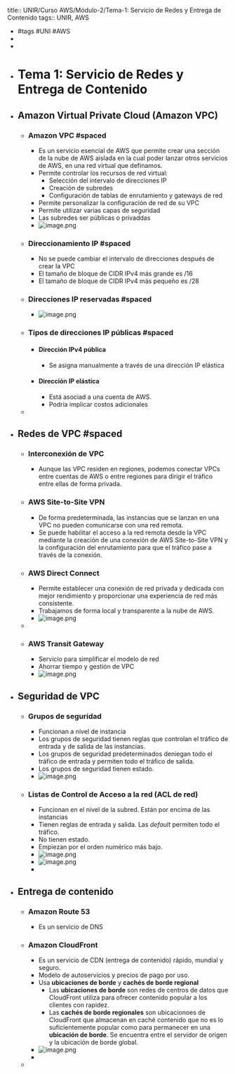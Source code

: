 title:: UNIR/Curso AWS/Módulo-2/Tema-1: Servicio de Redes y Entrega de Contenido
tags:: UNIR, AWS

- #tags #UNI #AWS
-
-
- # Tema 1: Servicio de Redes y Entrega de Contenido
- ## Amazon Virtual Private Cloud (Amazon VPC)
	- ### Amazon VPC #spaced
		- Es un servicio esencial de AWS que permite crear una sección de la nube de AWS aislada en la cual poder lanzar otros servicios de AWS, en una red virtual que definamos.
		- Permite controlar los recursos de red virtual:
			- Selección del intervalo de direcciones IP
			- Creación de subredes
			- Configuración de tablas de enrutamiento y gateways de red
		- Permite personalizar la configuración de red de su VPC
		- Permite utilizar varias capas de seguridad
		- Las subredes ser públicas o privaddas
		- ![image.png](../assets/image_1665387573156_0.png)
	- ### Direccionamiento IP #spaced
		- No se puede cambiar el intervalo de direcciones después de crear la VPC
		- El tamaño de bloque de CIDR IPv4 más grande es /16
		- El tamaño de bloque de CIDR IPv4 más pequeño es /28
	- ### Direcciones IP reservadas #spaced
		- ![image.png](../assets/image_1665387898419_0.png)
	- ### Tipos de direcciones IP públicas #spaced
		- #### Dirección IPv4 pública
			- Se asigna manualmente a través de una dirección IP elástica
		- #### Dirección IP elástica
			- Está asociad a una cuenta de AWS.
			- Podría implicar costos adicionales
	-
- ## Redes de VPC #spaced
	- ### Interconexión de VPC
		- Aunque las VPC residen en regiones, podemos conectar VPCs entre cuentas de AWS o entre regiones para dirigir el tráfico entre ellas de forma privada.
	- ### AWS Site-to-Site VPN
		- De forma predeterminada, las instancias que se lanzan en una VPC no pueden comunicarse con una red remota.
		- Se puede habilitar el acceso a la red remota desde la VPC mediante la creación de una conexión de AWS Site-to-Site VPN y la configuración del enrutamiento para que el tráfico pase a través de la conexión.
	- ### AWS Direct Connect
		- Permite establecer una conexión de red privada y dedicada con mejor rendimiento y proporcionar una experiencia de red más consistente.
		- Trabajamos de forma local y transparente a la nube de AWS.
		- ![image.png](../assets/image_1665388616004_0.png)
	-
	- ### AWS Transit Gateway
		- Servicio para simplificar el modelo de red
		- Ahorrar tiempo y gestión de VPC
		- ![image.png](../assets/image_1665388788476_0.png)
- ## Seguridad de VPC
	- ### Grupos de seguridad
		- Funcionan a nivel de instancia
		- Los grupos de seguridad tienen reglas que controlan el tráfico de entrada y de salida de las instancias.
		- Los grupos de seguridad predeterminados deniegan todo el tráfico de entrada y permiten todo el tráfico de salida.
		- Los grupos de seguridad tienen estado.
		- ![image.png](../assets/image_1665389948278_0.png)
	- ### Listas de Control de Acceso a la red (ACL de red)
		- Funcionan en el nivel de la subred. Están por encima de las instancias
		- Tienen reglas de entrada y salida. Las *default* permiten todo el tráfico.
		- No tienen estado.
		- Empiezan por el orden numérico más bajo.
		- ![image.png](../assets/image_1665390265020_0.png)
		- ![image.png](../assets/image_1665391983347_0.png)
		-
- ## Entrega de contenido
	- ### Amazon Route 53
		- Es un servicio de DNS
	- ### Amazon CloudFront
		- Es un servicio de CDN (entrega de contenido) rápido, mundial y seguro.
		- Modelo de autoservicios y precios de pago por uso.
		- Usa **ubicaciones de borde** y **cachés de borde regional**
			- Las **ubicaciones de borde** son redes de centros de datos que CloudFront utiliza para ofrecer contenido popular a los clientes con rapidez.
			- Las **cachés de borde regionales** son ubicacionoes de CloudFront que almacenan en caché contenido que no es lo suficientemente popular como para permanecer en una **ubicación de borde**. Se encuentra entre el servidor de origen y la ubicación de borde global.
		- ![image.png](../assets/image_1665390984777_0.png)
		-
	-